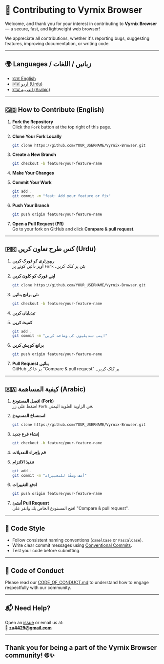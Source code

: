# 🤝 Contributing to Vyrnix Browser

Welcome, and thank you for your interest in contributing to **Vyrnix Browser** — a secure, fast, and lightweight web browser!

We appreciate all contributions, whether it's reporting bugs, suggesting features, improving documentation, or writing code.

---

## 🌍 Languages / زبانیں / اللغات

- [🇬🇧 English](#-how-to-contribute-english)
- [🇵🇰 اردو (Urdu)](#-کس-طرح-تعاون-کریں-urdu)
- [🇸🇦 العربية (Arabic)](#-كيفية-المساهمة-arabic)

---

## 🇬🇧 How to Contribute (English)

1. **Fork the Repository**  
   Click the `Fork` button at the top right of this page.

2. **Clone Your Fork Locally**
   ```bash
   git clone https://github.com/YOUR_USERNAME/Vyrnix-Browser.git
   ```

3. **Create a New Branch**
   ```bash
   git checkout -b feature/your-feature-name
   ```

4. **Make Your Changes**

5. **Commit Your Work**
   ```bash
   git add .
   git commit -m "feat: Add your feature or fix"
   ```

6. **Push Your Branch**
   ```bash
   git push origin feature/your-feature-name
   ```

7. **Open a Pull Request (PR)**  
   Go to your fork on GitHub and click **Compare & pull request**.

---

## 🇵🇰 کس طرح تعاون کریں (Urdu)

1. **ریپوزٹری کو فورک کریں**  
   اوپر دائیں کونے پر `Fork` بٹن پر کلک کریں۔

2. **اپنے فورک کو کلون کریں**
   ```bash
   git clone https://github.com/YOUR_USERNAME/Vyrnix-Browser.git
   ```

3. **نئی برانچ بنائیں**
   ```bash
   git checkout -b feature/your-feature-name
   ```

4. **تبدیلیاں کریں**

5. **کمیٹ کریں**
   ```bash
   git add .
   git commit -m "اپنی تبدیلیوں کی وضاحت کریں"
   ```

6. **برانچ کو پش کریں**
   ```bash
   git push origin feature/your-feature-name
   ```

7. **Pull Request بنائیں**  
   GitHub پر جا کر "Compare & pull request" پر کلک کریں۔

---

## 🇸🇦 كيفية المساهمة (Arabic)

1. **افصل المستودع (Fork)**  
   اضغط على زر `Fork` في الزاوية العلوية اليمنى.

2. **استنساخ المستودع**
   ```bash
   git clone https://github.com/YOUR_USERNAME/Vyrnix-Browser.git
   ```

3. **إنشاء فرع جديد**
   ```bash
   git checkout -b feature/your-feature-name
   ```

4. **قم بإجراء التعديلات**

5. **تنفيذ الالتزام**
   ```bash
   git add .
   git commit -m "أضف وصفًا للتغييرات"
   ```

6. **ادفع التغييرات**
   ```bash
   git push origin feature/your-feature-name
   ```

7. **أنشئ Pull Request**  
   افتح المستودع الخاص بك وانقر على "Compare & pull request".

---

## 📏 Code Style

- Follow consistent naming conventions (`camelCase` or `PascalCase`).
- Write clear commit messages using [Conventional Commits](https://www.conventionalcommits.org).
- Test your code before submitting.

---

## 📜 Code of Conduct

Please read our [CODE_OF_CONDUCT.md](CODE_OF_CONDUCT.md) to understand how to engage respectfully with our community.

---

## 📬 Need Help?

Open an [issue](https://github.com/ZainulabdeenOfficial/Vyrnix-Browser/issues) or email us at:  
📧 **zu4425@gmail.com**

---

Thank you for being a part of the **Vyrnix Browser** community! 🌐✨
---
